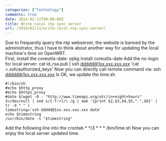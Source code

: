 ```yaml
---
categories: ["Technology"]
comments: true
date: 2014-02-11T00:00:00Z
title: Write Local ntp sync server
url: /2014/02/11/write-local-ntp-sync-server/
---
```


Due to frequently query the ntp webserver, the website is banned by the administrator, thus I have to think about another way for updating the local machine's time on OpenWRT.    
First, install the coreutils-date:
	opkg install coreutils-date
Add the no-login for local server:
	cat id_rsa.pub | ssh ddddd@1xx.xxx.xxx.xxx 'cat >.ssh/authorized_keys'
Now you can directly call remote command via:
	ssh ddddd@1xx.xxx.xxx.xxx ls 
OK, we update the time.sh

```
#!/bin/sh
#echo $http_proxy
#echo $https_proxy
#date $(wget -O - "http://www.timeapi.org/utc/in+eight+hours" 2>/dev/null | sed s/[-T:+]/\ /g | awk '{print $2,$3,$4,$5,".",$6}' | tr -d " " )
timestring=`ssh ddddd@1xx.xxx.xxx.xxx date`
echo $timestring
/usr/bin/date -s "$timestring"

```
Add the following line into the crontab
	* */3 * * * /bin/time.sh
Now you can enjoy the local server updated time. 
